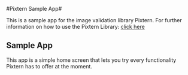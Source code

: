 #Pixtern Sample App#


This is a sample app for the image validation library Pixtern. For further information on how to use the Pixtern Library: [click here](https://bitbucket.org/F4b1/pixtern-library/overview)


Sample App
-------------
This app is a simple home screen that lets you try every functionality Pixtern has to offer at the moment.